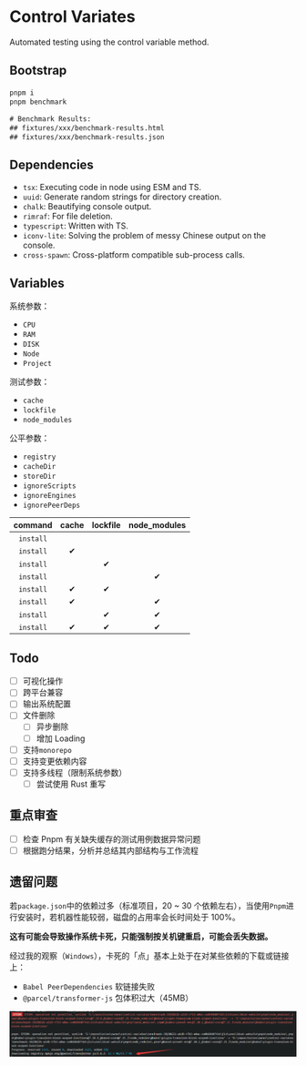 # Control Variates

Automated testing using the control variable method.

## Bootstrap

```shell
pnpm i
pnpm benchmark
```

```text
# Benchmark Results:
## fixtures/xxx/benchmark-results.html
## fixtures/xxx/benchmark-results.json
```

## Dependencies

- `tsx`: Executing code in node using ESM and TS.
- `uuid`: Generate random strings for directory creation.
- `chalk`: Beautifying console output.
- `rimraf`: For file deletion.
- `typescript`: Written with TS.
- `iconv-lite`: Solving the problem of messy Chinese output on the console.
- `cross-spawn`: Cross-platform compatible sub-process calls.

## Variables

系统参数：

- `CPU`
- `RAM`
- `DISK`
- `Node`
- `Project`

测试参数：

- `cache`
- `lockfile`
- `node_modules`

公平参数：

- `registry`
- `cacheDir`
- `storeDir`
- `ignoreScripts`
- `ignoreEngines`
- `ignorePeerDeps`

|  command  | cache | lockfile | node_modules |
| :-------: | :---: | :------: | :----------: |
| `install` |       |          |              |
| `install` |   ✔   |          |              |
| `install` |       |    ✔     |              |
| `install` |       |          |      ✔       |
| `install` |   ✔   |    ✔     |              |
| `install` |   ✔   |          |      ✔       |
| `install` |       |    ✔     |      ✔       |
| `install` |   ✔   |    ✔     |      ✔       |

## Todo

- [ ] 可视化操作
- [ ] 跨平台兼容
- [ ] 输出系统配置
- [ ] 文件删除
  - [ ] 异步删除
  - [ ] 增加 Loading
- [ ] 支持`monorepo`
- [ ] 支持变更依赖内容
- [ ] 支持多线程（限制系统参数）
  - [ ] 尝试使用 Rust 重写

## 重点审查

- [ ] 检查 Pnpm 有关缺失缓存的测试用例数据异常问题
- [ ] 根据跑分结果，分析并总结其内部结构与工作流程

## 遗留问题

若`package.json`中的依赖过多（标准项目，20 ~ 30 个依赖左右），当使用`Pnpm`进行安装时，若机器性能较弱，磁盘的占用率会长时间处于 100%。

**这有可能会导致操作系统卡死，只能强制按关机键重启，可能会丢失数据。**

经过我的观察（`Windows`），卡死的「点」基本上处于在对某些依赖的下载或链接上：

- `Babel PeerDependencies` 软链接失败
- `@parcel/transformer-js` 包体积过大（45MB）

![boom](images/boom.png)
